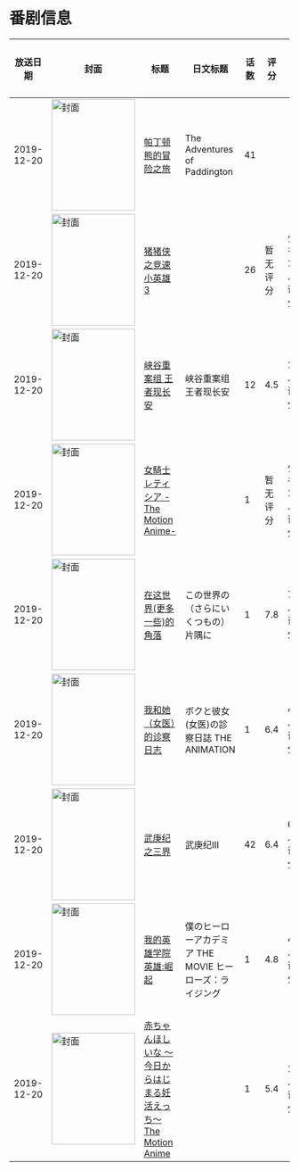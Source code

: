 # 番剧信息

|放送日期|封面|标题|日文标题|话数|评分|评分人数|
|---|---|---|---|---|---|---|
|2019-12-20|<img src="https://lain.bgm.tv/pic/cover/c/10/f3/536089_Q9A76.jpg" alt="封面" style="width:150px;height:200px;object-fit:cover;">|[帕丁顿熊的冒险之旅](https://bangumi.tv/subject/536089)|The Adventures of Paddington|41|||
|2019-12-20|<img src="https://lain.bgm.tv/pic/cover/c/5e/f5/384755_TFEdD.jpg" alt="封面" style="width:150px;height:200px;object-fit:cover;">|[猪猪侠之竞速小英雄 3](https://bangumi.tv/subject/384755)||26|暂无评分|少于10人评分|
|2019-12-20|<img src="https://lain.bgm.tv/pic/cover/c/20/3b/305946_cKsEl.jpg" alt="封面" style="width:150px;height:200px;object-fit:cover;">|[峡谷重案组 王者现长安](https://bangumi.tv/subject/305946)|峡谷重案组 王者现长安|12|4.5|12人评分|
|2019-12-20|<img src="https://bangumi.tv/img/no_icon_subject.png" alt="封面" style="width:150px;height:200px;object-fit:cover;">|[女騎士レティシア -The Motion Anime-](https://bangumi.tv/subject/378655)||1|暂无评分|少于10人评分|
|2019-12-20|<img src="https://lain.bgm.tv/pic/cover/c/43/3a/255191_3Upw4.jpg" alt="封面" style="width:150px;height:200px;object-fit:cover;">|[在这世界(更多一些)的角落](https://bangumi.tv/subject/255191)|この世界の（さらにいくつもの）片隅に|1|7.8|776人评分|
|2019-12-20|<img src="https://bangumi.tv/img/no_icon_subject.png" alt="封面" style="width:150px;height:200px;object-fit:cover;">|[我和她（女医）的诊察日志](https://bangumi.tv/subject/291841)|ボクと彼女(女医)の診察日誌 THE ANIMATION|1|6.4|459人评分|
|2019-12-20|<img src="https://lain.bgm.tv/pic/cover/c/ac/a4/262732_Rl8Y6.jpg" alt="封面" style="width:150px;height:200px;object-fit:cover;">|[武庚纪之三界](https://bangumi.tv/subject/262732)|武庚纪Ⅲ|42|6.4|62人评分|
|2019-12-20|<img src="https://lain.bgm.tv/pic/cover/c/20/c1/278429_sYr91.jpg" alt="封面" style="width:150px;height:200px;object-fit:cover;">|[我的英雄学院 英雄:崛起](https://bangumi.tv/subject/278429)|僕のヒーローアカデミア  THE MOVIE ヒーローズ：ライジング|1|4.8|409人评分|
|2019-12-20|<img src="https://bangumi.tv/img/no_icon_subject.png" alt="封面" style="width:150px;height:200px;object-fit:cover;">|[赤ちゃんほしいな ～今日からはじまる妊活えっち～ The Motion Anime](https://bangumi.tv/subject/322935)||1|5.4|15人评分|
